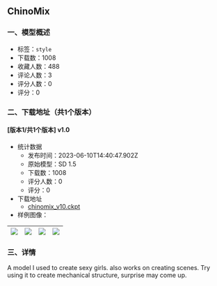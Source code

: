 ## ChinoMix
### 一、模型概述

- 标签：`style`
- 下载数：1008
- 收藏人数：488
- 评论人数：3
- 评分人数：0
- 评分：0

### 二、下载地址（共1个版本）

#### [版本1/共1个版本] v1.0

- 统计数据
  - 发布时间：2023-06-10T14:40:47.902Z
  - 原始模型：SD 1.5
  - 下载数：1008
  - 评分人数：0
  - 评分：0
- 下载地址
  - [chinomix_v10.ckpt](https://civitai.com/api/download/models/48985)
- 样例图像：

| <img src="https://image.civitai.com/xG1nkqKTMzGDvpLrqFT7WA/34d23dab-dbd5-452a-c8c8-1b13e9c41500/width=450/526535.jpeg" /> | <img src="https://image.civitai.com/xG1nkqKTMzGDvpLrqFT7WA/a869d4fb-1224-4fc5-62bf-9a1df3be3800/width=450/535809.jpeg" /> | <img src="https://image.civitai.com/xG1nkqKTMzGDvpLrqFT7WA/146e8d9f-954a-45ba-d26e-cacf077f7a00/width=450/545125.jpeg" /> | <img src="https://image.civitai.com/xG1nkqKTMzGDvpLrqFT7WA/2a07ba1d-55e4-449d-d3f4-5db26c541d00/width=450/545228.jpeg" /> |
| ---- | ---- | ---- | ---- |


### 三、详情
<p>A model I used to create sexy girls. also works on creating scenes. Try using it to create mechanical structure, surprise may come up.</p>